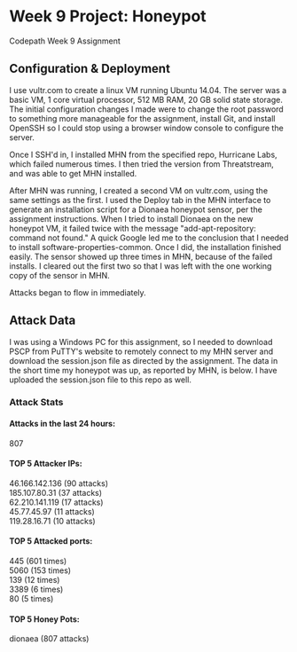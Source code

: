 # Week 9 Project: Honeypot
Codepath Week 9 Assignment

## Configuration & Deployment

I use vultr.com to create a linux VM running Ubuntu 14.04. The server was a basic VM, 1 core virtual processor, 512 MB RAM, 20 GB solid state storage. The initial configuration changes I made were to change the root password to something more manageable for the assignment, install Git, and install OpenSSH so I could stop using a browser window console to configure the server.

Once I SSH'd in, I installed MHN from the specified repo, Hurricane Labs, which failed numerous times. I then tried the version from Threatstream, and was able to get MHN installed. 

After MHN was running, I created a second VM on vultr.com, using the same settings as the first. I used the Deploy tab in the MHN interface to generate an installation script for a Dionaea honeypot sensor, per the assignment instructions. When I tried to install Dionaea on the new honeypot VM, it failed twice with the message "add-apt-repository: command not found." A quick Google led me to the conclusion that I needed to install software-properties-common. Once I did, the installation finished easily. The sensor showed up three times in MHN, because of the failed installs. I cleared out the first two so that I was left with the one working copy of the sensor in MHN.

Attacks began to flow in immediately.

## Attack Data

I was using a Windows PC for this assignment, so I needed to download PSCP from PuTTY's website to remotely connect to my MHN server and download the session.json file as directed by the assignment. The data in the short time my honeypot was up, as reported by MHN, is below. I have uploaded the session.json file to this repo as well.

### Attack Stats
#### Attacks in the last 24 hours:
807
#### TOP 5 Attacker IPs:
46.166.142.136 (90 attacks)  
185.107.80.31 (37 attacks)  
62.210.141.119 (17 attacks)  
45.77.45.97 (11 attacks)  
119.28.16.71 (10 attacks)  
#### TOP 5 Attacked ports:
445 (601 times)  
5060 (153 times)  
139 (12 times)  
3389 (6 times)  
80 (5 times)  
#### TOP 5 Honey Pots:
dionaea (807 attacks)

